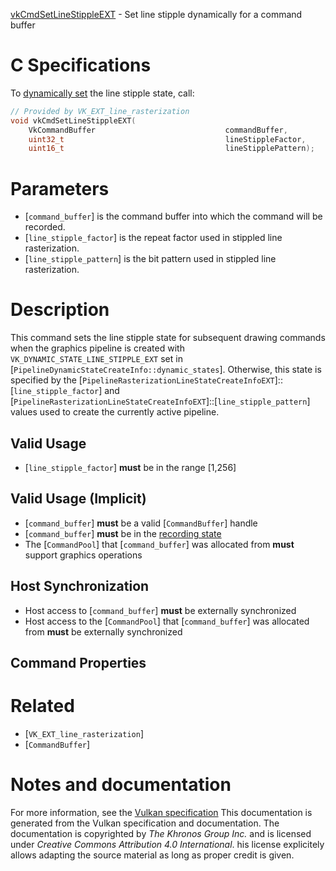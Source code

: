 [vkCmdSetLineStippleEXT](https://www.khronos.org/registry/vulkan/specs/1.3-extensions/man/html/vkCmdSetLineStippleEXT.html) - Set line stipple dynamically for a command buffer

# C Specifications
To [dynamically set](https://www.khronos.org/registry/vulkan/specs/1.3-extensions/html/vkspec.html#pipelines-dynamic-state) the line stipple state,
call:
```c
// Provided by VK_EXT_line_rasterization
void vkCmdSetLineStippleEXT(
    VkCommandBuffer                             commandBuffer,
    uint32_t                                    lineStippleFactor,
    uint16_t                                    lineStipplePattern);
```

# Parameters
- [`command_buffer`] is the command buffer into which the command will be recorded.
- [`line_stipple_factor`] is the repeat factor used in stippled line rasterization.
- [`line_stipple_pattern`] is the bit pattern used in stippled line rasterization.

# Description
This command sets the line stipple state for subsequent drawing commands
when the graphics pipeline is created with
`VK_DYNAMIC_STATE_LINE_STIPPLE_EXT` set in
[`PipelineDynamicStateCreateInfo::dynamic_states`].
Otherwise, this state is specified by the
[`PipelineRasterizationLineStateCreateInfoEXT`]::[`line_stipple_factor`]
and
[`PipelineRasterizationLineStateCreateInfoEXT`]::[`line_stipple_pattern`]
values used to create the currently active pipeline.
## Valid Usage
-  [`line_stipple_factor`] **must**  be in the range [1,256]

## Valid Usage (Implicit)
-  [`command_buffer`] **must**  be a valid [`CommandBuffer`] handle
-  [`command_buffer`] **must**  be in the [recording state]()
-    The [`CommandPool`] that [`command_buffer`] was allocated from  **must**  support graphics operations

## Host Synchronization
- Host access to [`command_buffer`] **must**  be externally synchronized
- Host access to the [`CommandPool`] that [`command_buffer`] was allocated from  **must**  be externally synchronized

## Command Properties

# Related
- [`VK_EXT_line_rasterization`]
- [`CommandBuffer`]

# Notes and documentation
For more information, see the [Vulkan specification](https://www.khronos.org/registry/vulkan/specs/1.3-extensions/html/vkspec.html)
This documentation is generated from the Vulkan specification and documentation.
The documentation is copyrighted by *The Khronos Group Inc.* and is licensed under *Creative Commons Attribution 4.0 International*.
his license explicitely allows adapting the source material as long as proper credit is given.
        